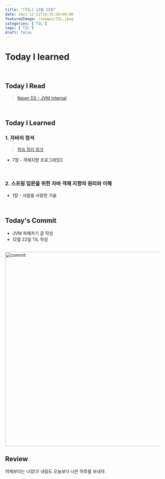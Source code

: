```yaml
---
title: "[TIL] 12월 22일"
date: 2021-12-22T14:35:58+09:00
featuredImage: /images/TIL.jpeg
categories: ['TIL']
tags: ['TIL']
draft: false
---
```


# Today I learned

<br>

<!--more-->

## Today I Read

> [Naver D2 - JVM Internal](https://d2.naver.com/helloworld/1230)

<br>

## Today I Learned

### 1. 자바의 정석

>[학습 정리 링크](https://kale02.notion.site/889ed27390ea4055827cb50244ea9c88)

- 7장 - 객체지향 프로그래밍2

<br>

### 2. 스프링 입문을 위한 자바 객체 지향의 원리와 이해

- 1장 - 사람을 사랑한 기술

<br>

## Today's Commit

- JVM 파헤치기 글 작성
- 12월 22일 TIL 작성

<br>

<img width="631" alt="commit" src="https://user-images.githubusercontent.com/57708971/147054977-99c05292-8aef-4380-9e41-2324006fde3f.png">


<br>

## Review

어제보다는 나았다! 내일도 오늘보다 나은 하루를 보내자.
